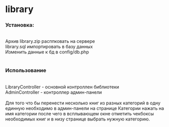 # library
<h3>Установка:</h3><br>
Архив library.zip расппковать на сервере<br>
library.sql импортировать в базу данных<br>
Изменить данные к бд в config/db.php<br>
<br>
<h3>Использование</h3><br>
LibraryController - основной контроллен библиотеки<br>
AdminController - контроллер админ-панели<br>
<br>
Для того что бы перенести несколько книг из разных категорий в одну единную необходимо в админ-панели на странице Категории нажать на имя категории после чего в всплывающем окне отметить чекбоксы необходимых книг и в низу странице выбрать нужную категорию.
